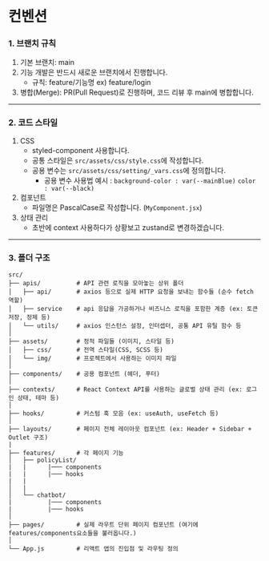 # 컨벤션

### 1. 브랜치 규칙

1. 기본 브랜치: main
2. 기능 개발은 반드시 새로운 브랜치에서 진행합니다.
   - 규칙: feature/기능명 ex) feature/login
3. 병합(Merge): PR(Pull Request)로 진행하며, 코드 리뷰 후 main에 병합합니다.

---

### 2. 코드 스타일

1. CSS
   - styled-component 사용합니다.
   - 공통 스타일은 `src/assets/css/style.css`에 작성합니다.
   - 공용 변수는 `src/assets/css/setting/_vars.css`에 정의합니다.
     - 공용 변수 사용법 예시 : `background-color : var(--mainBlue)` `color : var(--black)`
2. 컴포넌트
   - 파일명은 PascalCase로 작성합니다. (`MyComponent.jsx`)
3. 상태 관리
   - 초반에 context 사용하다가 상황보고 zustand로 변경하겠습니다.

---

### 3. 폴더 구조

```
src/
├── apis/          # API 관련 로직을 모아놓는 상위 폴더
│   ├── api/       # axios 등으로 실제 HTTP 요청을 보내는 함수들 (순수 fetch 역할)
│   ├── service    # api 응답을 가공하거나 비즈니스 로직을 포함한 계층 (ex: 토큰 저장, 정제 등)
│   └── utils/     # axios 인스턴스 설정, 인터셉터, 공통 API 유틸 함수 등
│
├── assets/        # 정적 파일들 (이미지, 스타일 등)
│   ├── css/       # 전역 스타일(CSS, SCSS 등)
│   └── img/       # 프로젝트에서 사용하는 이미지 파일
│
├── components/    # 공용 컴포넌트 (헤더, 푸터)
│
├── contexts/      # React Context API를 사용하는 글로벌 상태 관리 (ex: 로그인 상태, 테마 등)
│
├── hooks/         # 커스텀 훅 모음 (ex: useAuth, useFetch 등)
│
├── layouts/       # 페이지 전체 레이아웃 컴포넌트 (ex: Header + Sidebar + Outlet 구조)
|
├── features/      # 각 페이지 기능
│   ├── policyList/
|   |      |─── components
|   |      |─── hooks
|   |
│   |
│   └── chatbot/
|          |─── components
|          |─── hooks
│
├── pages/         # 실제 라우트 단위 페이지 컴포넌트 (여기에 features/components요소들을 불러옵니다.)
│
└── App.js         # 리액트 앱의 진입점 및 라우팅 정의
```
